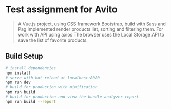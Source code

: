 # Test assignment for Avito

> A Vue.js project, using CSS framework Bootstrap, build with Sass and Pag 
>Implemented render products list, sorting and filtering them. For work with API using axios 
>The browser uses the Local Storage API to save the list of favorite products.


## Build Setup
``` bash
# install dependencies
npm install
# serve with hot reload at localhost:8080
npm run dev
# build for production with minification
npm run build
# build for production and view the bundle analyzer report
npm run build --report
```
